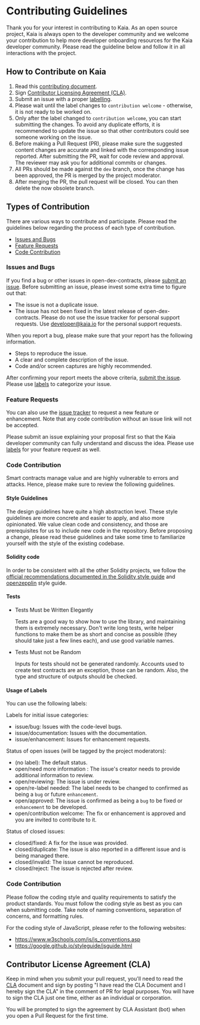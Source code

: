 # Contributing Guidelines

Thank you for your interest in contributing to Kaia. As an open source project, Kaia is always open to the developer community and we welcome your contribution to help more developer onboarding resources for the Kaia developer community. Please read the guideline below and follow it in all interactions with the project.

## How to Contribute on Kaia 

1. Read this [contributing document](./CONTRIBUTING.md).
2. Sign [Contributor Licensing Agreement (CLA)](#contributor-license-agreement-cla).
3. Submit an issue with a proper [labelling](#usage-of-labels).
4. Please wait until the label changes to `contribution welcome` - otherwise, it is not ready to be worked on.
5. Only after the label changed to `contribution welcome`, you can start submitting the changes. To avoid any duplicate efforts, it is recommended to update the issue so that other contributors could see someone working on the issue.
6. Before making a Pull Request (PR), please make sure the suggested content changes are accurate and linked with the corresponding issue reported. After submitting the PR, wait for code review and approval. The reviewer may ask you for additional commits or changes.
7. All PRs should be made against the `dev` branch, once the change has been approved, the PR is merged by the project moderator.
8. After merging the PR, the pull request will be closed. You can then delete the now obsolete branch.

## Types of Contribution
There are various ways to contribute and participate. Please read the guidelines below regarding the process of each type of contribution.

-   [Issues and Bugs](#issues-and-bugs)
-   [Feature Requests](#feature-requests)
-   [Code Contribution](#code-contribution)

### Issues and Bugs

If you find a bug or other issues in open-dex-contracts, please [submit an issue](https://github.com/kaiachain/open-dex-contracts/issues). Before submitting an issue, please invest some extra time to figure out that:

- The issue is not a duplicate issue.
- The issue has not been fixed in the latest release of open-dex-contracts.
Please do not use the issue tracker for personal support requests. Use developer@kaia.io for the personal support requests.

When you report a bug, please make sure that your report has the following information.
- Steps to reproduce the issue.
- A clear and complete description of the issue.
- Code and/or screen captures are highly recommended.

After confirming your report meets the above criteria, [submit the issue](https://github.com/kaiachain/open-dex-contracts/issues). Please use [labels](#usage-of-labels) to categorize your issue.

### Feature Requests

You can also use the [issue tracker](https://github.com/open/open-dex-contracts/issues) to request a new feature or enhancement. Note that any code contribution without an issue link will not be accepted. 

Please submit an issue explaining your proposal first so that the Kaia developer community can fully understand and discuss the idea. Please use [labels](#usage-of-labels) for your feature request as well.

### Code Contribution 

Smart contracts manage value and are highly vulnerable to errors and attacks. Hence, please make sure to review the following guidelines. 

#### Style Guidelines

The design guidelines have quite a high abstraction level. These style guidelines are more concrete and easier to apply, and also more opinionated. We value clean code and consistency, and those are prerequisites for us to include new code in the repository. Before proposing a change, please read these guidelines and take some time to familiarize yourself with the style of the existing codebase.

#### Solidity code

In order to be consistent with all the other Solidity projects, we follow the
[official recommendations documented in the Solidity style guide](http://solidity.readthedocs.io/en/latest/style-guide.html) and [openzepplin](https://github.com/OpenZeppelin/openzeppelin-contracts/blob/master/GUIDELINES.md) style guide.

#### Tests

* Tests Must be Written Elegantly

    Tests are a good way to show how to use the library, and maintaining them is extremely necessary. Don't write long tests, write helper functions to make them be as short and concise as possible (they should take just a few lines each), and use good variable names.

* Tests Must not be Random

    Inputs for tests should not be generated randomly. Accounts used to create test contracts are an exception, those can be random. Also, the type and structure of outputs should be checked.

#### Usage of Labels

You can use the following labels:

Labels for initial issue categories:

- issue/bug: Issues with the code-level bugs.
- issue/documentation: Issues with the documentation.
- issue/enhancement: Issues for enhancement requests.

Status of open issues (will be tagged by the project moderators):

- (no label): The default status.
- open/need more information : The issue's creator needs to provide additional information to review.
- open/reviewing: The issue is under review.
- open/re-label needed: The label needs to be changed to confirmed as being a `bug` or future `enhancement`.
- open/approved: The issue is confirmed as being a `bug` to be fixed or `enhancement` to be developed.
- open/contribution welcome: The fix or enhancement is approved and you are invited to contribute to it.

Status of closed issues:

- closed/fixed: A fix for the issue was provided.
- closed/duplicate: The issue is also reported in a different issue and is being managed there.
- closed/invalid: The issue cannot be reproduced.
- closed/reject: The issue is rejected after review.

### Code Contribution 

Please follow the coding style and quality requirements to satisfy the product standards. You must follow the coding style as best as you can when submitting code. Take note of naming conventions, separation of concerns, and formatting rules.

For the coding style of JavaScript, please refer to the following websites:
- https://www.w3schools.com/js/js_conventions.asp
- https://google.github.io/styleguide/jsguide.html


## Contributor License Agreement (CLA)

Keep in mind when you submit your pull request, you'll need to read the [CLA](https://gist.github.com/kaiachain-dev/bbf65cc330275c057463c4c94ce787a6) document and sign by posting "I have read the CLA Document and I hereby sign the CLA" in the comment of PR for legal purposes. You will have to sign the CLA just one time, either as an individual or corporation.

You will be prompted to sign the agreement by CLA Assistant (bot) when you open a Pull Request for the first time.